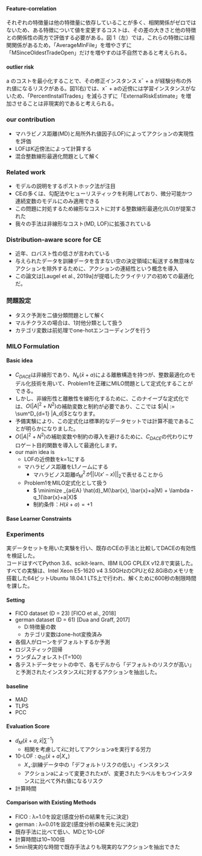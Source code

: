 #### Feature-correlation
それぞれの特徴量は他の特徴量に依存していることが多く、相関関係がゼロではないため、ある特徴について値を変更するコストは、その差の大きさと他の特徴との関係性の両方で評価する必要がある。図 1（左）では，これらの特徴には相関関係があるため，「AverageMInFile」を増やさずに「MSinceOldestTradeOpen」だけを増やすのは不自然であると考えられる。
#### outlier risk
a のコストを最小化することで、その修正インスタンス x¯ + a が経験分布の外れ値になるリスクがある。図1(右)では、x¯ + aの近傍には学習インスタンスがないため、「PercentInstallTrades」を減らさずに「ExternalRiskEstimate」を増加させることは非現実的であると考えられる。

### our contribution
- マハラビノス距離(MD)と局所外れ値因子(LOF)によってアクションの実現性を評価
- LOFはK近傍法によって計算する
- 混合整数線形最適化問題として解く

### Related work
- モデルの説明をするポストホック法が注目
- CEの多くは、勾配法やヒューリスティックを利用しtており、微分可能かつ連続変数のモデルにのみ適用できる
- この問題に対処するため線形なコストに対する整数線形最適化(ILO)が提案された
- 我々の手法は非線形なコスト(MD, LOF)に拡張されている

### Distribution-aware score for CE
- 近年、ロバスト性の低さが言われている
- 与えられたデータを訓練データを含まない空の決定領域に転送する無意味なアクションを除外するために、アクションの連結性という概念を導入
- この論文は[Laugel et al., 2019a]が提唱したクライテリアの初めての最適化だ。

### 問題設定
- タスク予測を二値分類問題として解く
- マルチクラスの場合は、1対他分類として扱う
- カテゴリ変数は前処理でone-hotエンコーディングを行う

### MILO Formulation
#### Basic idea
- $C_{DACE}$は非線形であり、$N_k(\bar{x} + a)$による離散構造を持つが、整数最適化のモデル化技術を用いて、Problem1を正確にMILO問題として定式化することができる。
- しかし、非線形性と離散性を線形化するために、このナイーブな定式化では、$O(|A|^2 + N^2 )$の補助変数と制約が必要であり、ここでは $|A| := \sum^D_{d=1} |A_d|$となります。
- 予備実験により、この定式化は標準的なデータセットでは計算不能であることが明らかになりました。
- $O(|A|^2 + N^2 )$の補助変数や制約の導入を避けるために、$C_{DACE}$の代わりにサロゲート目的関数を導入して最適化します。
- our main idea is
    - LOFの近傍数をk=1にする
    - マハラビノス距離をL1ノームにする
        - マハラビノス距離$d^2_Mが||U(x'-x)||_2$で表せることから
    - Problem1をMILO定式化として扱う
        - $ \minimize _{a∈A} \hat{d}_M(\bar{x}, \bar{x}+a|M) + \lambda・q_1(\bar{x}+a|X)$
        - 制約条件：$H(\bar{x}+a) = +1$

#### Base Learner Constraints

### Experiments
実データセットを用いた実験を行い、既存のCEの手法と比較してDACEの有効性を検証した。  
コードはすべてPython 3.6、scikit-learn、IBM ILOG CPLEX v12.8で実装した。  
すべての実験は、Intel Xeon E5-1620 v4 3.50GHzのCPUと62.8GiBのメモリを搭載した64ビットUbuntu 18.04.1 LTS上で行われ、解くために600秒の制限時間を課した。  
#### Setting
- FICO dataset (D = 23) [FICO et al., 2018]
- german dataset (D = 61) [Dua and Graff, 2017]
    - D:特徴量の数
    - カテゴリ変数はone-hot変換済み
- 各個人がローンをデフォルトするか予測
- ロジスティック回帰
- ランダムフォレスト(T=100)
- 各テストデータセットの中で、各モデルから「デフォルトのリスクが高い」と予測されたインスタンス$\hat{x}$に対するアクションを抽出した。
#### baseline
- MAD
- TLPS
- PCC
#### Evaluation Score
- $d_M(\bar{x}+a, \bar{x}|\sum^{-1})$
    - 相関を考慮して$\bar{x}$に対してアクションaを実行する労力
- 10-LOF : $q_{10}(\bar{x}+a|X_{+})$
    - $X_+$:訓練データ中の「デフォルトリスクの低い」インスタンス
    - アクションaによって変更されたxが、変更されたラベルをもつインスタンスに比べて外れ値になるリスク
- 計算時間
####  Comparison with Existing Methods
- FICO : λ=1.0を設定(感度分析の結果を元に決定)
- german : λ=0.01を設定(感度分析の結果を元に決定)
- 既存手法に比べて低い、MDと10-LOF
- 計算時間は10~100倍
- 5min現実的な時間で既存手法よりも現実的なアクションを抽出できた
